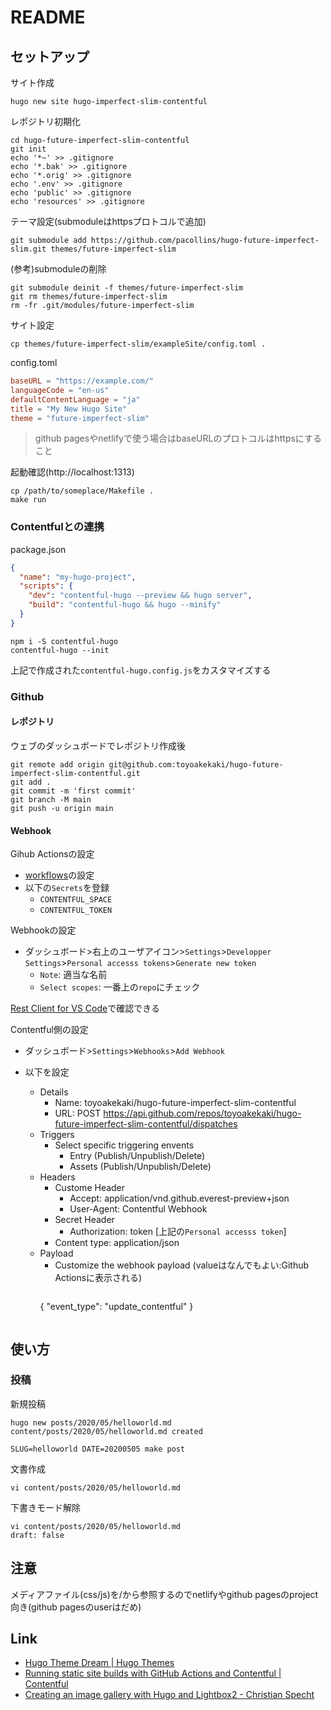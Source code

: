 # README

## セットアップ

サイト作成

```shell
hugo new site hugo-imperfect-slim-contentful
```

レポジトリ初期化

```shell
cd hugo-future-imperfect-slim-contentful
git init
echo '*~' >> .gitignore
echo '*.bak' >> .gitignore
echo '*.orig' >> .gitignore
echo '.env' >> .gitignore
echo 'public' >> .gitignore
echo 'resources' >> .gitignore
```

テーマ設定(submoduleはhttpsプロトコルで追加)

```shell
git submodule add https://github.com/pacollins/hugo-future-imperfect-slim.git themes/future-imperfect-slim
```

(参考)submoduleの削除

```shell
git submodule deinit -f themes/future-imperfect-slim
git rm themes/future-imperfect-slim
rm -fr .git/modules/future-imperfect-slim
```

サイト設定

```shell
cp themes/future-imperfect-slim/exampleSite/config.toml .
```

config.toml

```toml
baseURL = "https://example.com/"
languageCode = "en-us"
defaultContentLanguage = "ja"
title = "My New Hugo Site"
theme = "future-imperfect-slim"
```

> github pagesやnetlifyで使う場合はbaseURLのプロトコルはhttpsにすること

起動確認(http://localhost:1313)

```shell
cp /path/to/someplace/Makefile .
make run
```

### Contentfulとの連携

package.json

```json
{
  "name": "my-hugo-project",
  "scripts": {
    "dev": "contentful-hugo --preview && hugo server",
    "build": "contentful-hugo && hugo --minify"
  }
}
```

```shell
npm i -S contentful-hugo
contentful-hugo --init
```

上記で作成された`contentful-hugo.config.js`をカスタマイズする

### Github

#### レポジトリ

ウェブのダッシュボードでレポジトリ作成後

```shell
git remote add origin git@github.com:toyoakekaki/hugo-future-imperfect-slim-contentful.git
git add .
git commit -m 'first commit'
git branch -M main
git push -u origin main
```

#### Webhook

Gihub Actionsの設定

* [workflows](./.github/workflows/gh-pages.yaml)の設定
* 以下の`Secrets`を登録
  * `CONTENTFUL_SPACE`
  * `CONTENTFUL_TOKEN`

Webhookの設定

* ダッシュボード>右上のユーザアイコン>`Settings`>`Developper Settings`>`Personal accesss tokens`>`Generate new token`
  * `Note`: 適当な名前
  * `Select scopes`: 一番上の`repo`にチェック

[Rest Client for VS Code](./test.http)で確認できる


Contentful側の設定

* ダッシュボード>`Settings`>`Webhooks`>`Add Webhook`
* 以下を設定

  * Details
    * Name: toyoakekaki/hugo-future-imperfect-slim-contentful
    * URL: POST https://api.github.com/repos/toyoakekaki/hugo-future-imperfect-slim-contentful/dispatches
  * Triggers
    * Select specific triggering envents
      * Entry (Publish/Unpublish/Delete)
      * Assets (Publish/Unpublish/Delete)
  * Headers
    * Custome Header
      * Accept: application/vnd.github.everest-preview+json
      * User-Agent: Contentful Webhook
    * Secret Header
      * Authorization: token [上記の`Personal accesss token`]
    * Content type: application/json
  * Payload
    * Customize the webhook payload (valueはなんでもよい:Github Actionsに表示される)
      ```json
    {
      "event_type": "update_contentful"
    }
    ```

## 使い方

### 投稿

新規投稿

```shell
hugo new posts/2020/05/helloworld.md
content/posts/2020/05/helloworld.md created
```

```shell
SLUG=helloworld DATE=20200505 make post
```

文書作成

```shell
vi content/posts/2020/05/helloworld.md
```

下書きモード解除

```shell
vi content/posts/2020/05/helloworld.md
draft: false
```

## 注意

メディアファイル(css/js)を/から参照するのでnetlifyやgithub pagesのproject向き(github pagesのuserはだめ)

## Link

* [Hugo Theme Dream \| Hugo Themes](https://themes.gohugo.io/hugo-theme-dream/)
* [Running static site builds with GitHub Actions and Contentful \| Contentful](https://www.contentful.com/blog/2020/06/01/running-static-site-builds-with-github-actions-and-contentful/)
* [Creating an image gallery with Hugo and Lightbox2 \- Christian Specht](https://christianspecht.de/2020/08/10/creating-an-image-gallery-with-hugo-and-lightbox2/)
